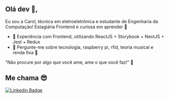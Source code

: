 ## Olá dev 👩,

Eu sou a Carol, técnica em eletroeletrônica e estudante de Engenharia da Computação! Estagiária Frontend e curiosa em aprender 💪

- 🔭 Experiência com Frontend, utilizando ReactJS + Storybook + NextJS + Jest + Redux
- 💬 Pergunte-me sobre tecnologia, raspberry pi, rfid, teoria musical e renda fixa 👸

"Não procure por algo que você ame, ame o que você faz!" 🙏

## Me chama 😎
[![Linkedin Badge](https://img.shields.io/badge/-CarolPimenta-blue?style=flat-square&logo=Linkedin&logoColor=white&link=https://www.linkedin.com/in/carolini-l-pimenta/)](https://www.linkedin.com/in/carolini-l-pimenta/)
